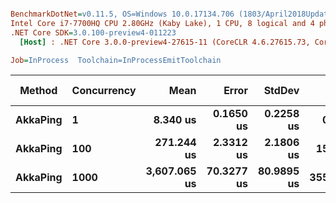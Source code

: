 ``` ini

BenchmarkDotNet=v0.11.5, OS=Windows 10.0.17134.706 (1803/April2018Update/Redstone4)
Intel Core i7-7700HQ CPU 2.80GHz (Kaby Lake), 1 CPU, 8 logical and 4 physical cores
.NET Core SDK=3.0.100-preview4-011223
  [Host] : .NET Core 3.0.0-preview4-27615-11 (CoreCLR 4.6.27615.73, CoreFX 4.700.19.21213), 64bit RyuJIT

Job=InProcess  Toolchain=InProcessEmitToolchain  

```
|   Method | Concurrency |         Mean |      Error |     StdDev |    Gen 0 |    Gen 1 | Gen 2 |  Allocated |
|--------- |------------ |-------------:|-----------:|-----------:|---------:|---------:|------:|-----------:|
| **AkkaPing** |           **1** |     **8.340 us** |  **0.1650 us** |  **0.2258 us** |   **0.0763** |        **-** |     **-** |    **1.35 KB** |
| **AkkaPing** |         **100** |   **271.244 us** |  **2.3312 us** |  **2.1806 us** |  **15.6250** |        **-** |     **-** |  **137.48 KB** |
| **AkkaPing** |        **1000** | **3,607.065 us** | **70.3277 us** | **80.9895 us** | **355.4688** | **171.8750** |     **-** | **1374.43 KB** |
